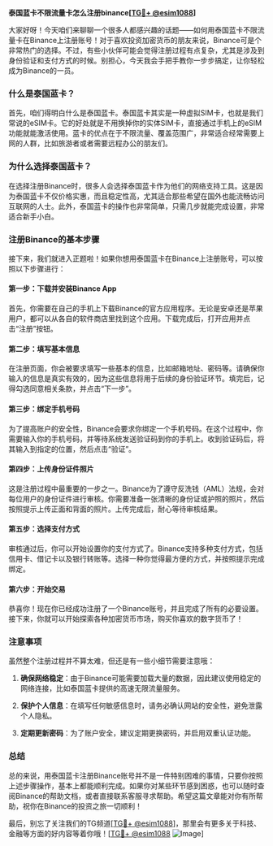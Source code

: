 **泰国蓝卡不限流量卡怎么注册binance[[TG💪+ @esim1088](https://t.me/s/esim1088)]**

大家好呀！今天咱们来聊聊一个很多人都感兴趣的话题——如何用泰国蓝卡不限流量卡在Binance上注册账号！对于喜欢投资加密货币的朋友来说，Binance可是个非常热门的选择。不过，有些小伙伴可能会觉得注册过程有点复杂，尤其是涉及到身份验证和支付方式的时候。别担心，今天我会手把手教你一步步搞定，让你轻松成为Binance的一员。

### 什么是泰国蓝卡？

首先，咱们得明白什么是泰国蓝卡。泰国蓝卡其实是一种虚拟SIM卡，也就是我们常说的eSIM卡。它的好处就是不用换掉你的实体SIM卡，直接通过手机上的eSIM功能就能激活使用。蓝卡的优点在于不限流量、覆盖范围广，非常适合经常需要上网的人群，比如旅游者或者需要远程办公的朋友们。

### 为什么选择泰国蓝卡？

在选择注册Binance时，很多人会选择泰国蓝卡作为他们的网络支持工具。这是因为泰国蓝卡不仅价格实惠，而且稳定性高，尤其适合那些希望在国外也能流畅访问互联网的人士。此外，泰国蓝卡的操作也非常简单，只需几步就能完成设置，非常适合新手小白。

### 注册Binance的基本步骤

接下来，我们就进入正题啦！如果你想用泰国蓝卡在Binance上注册账号，可以按照以下步骤进行：

#### 第一步：下载并安装Binance App

首先，你需要在自己的手机上下载Binance的官方应用程序。无论是安卓还是苹果用户，都可以从各自的软件商店里找到这个应用。下载完成后，打开应用并点击“注册”按钮。

#### 第二步：填写基本信息

在注册页面，你会被要求填写一些基本的信息，比如邮箱地址、密码等。请确保你输入的信息是真实有效的，因为这些信息将用于后续的身份验证环节。填完后，记得勾选同意相关条款，并点击“下一步”。

#### 第三步：绑定手机号码

为了提高账户的安全性，Binance会要求你绑定一个手机号码。在这个过程中，你需要输入你的手机号码，并等待系统发送验证码到你的手机上。收到验证码后，将其输入到指定的位置，然后点击“验证”。

#### 第四步：上传身份证件照片

这是注册过程中最重要的一步之一。Binance为了遵守反洗钱（AML）法规，会对每位用户的身份证件进行审核。你需要准备一张清晰的身份证或护照的照片，然后按照提示上传正面和背面的照片。上传完成后，耐心等待审核结果。

#### 第五步：选择支付方式

审核通过后，你可以开始设置你的支付方式了。Binance支持多种支付方式，包括信用卡、借记卡以及银行转账等。选择一种你觉得最方便的方式，并按照提示完成绑定。

#### 第六步：开始交易

恭喜你！现在你已经成功注册了一个Binance账号，并且完成了所有的必要设置。接下来，你就可以开始探索各种加密货币市场，购买你喜欢的数字货币了！

### 注意事项

虽然整个注册过程并不算太难，但还是有一些小细节需要注意哦：

1. **确保网络稳定**：由于Binance可能需要加载大量的数据，因此建议使用稳定的网络连接，比如泰国蓝卡提供的高速无限流量服务。
   
2. **保护个人信息**：在填写任何敏感信息时，请务必确认网站的安全性，避免泄露个人隐私。

3. **定期更新密码**：为了账户安全，建议定期更换密码，并启用双重认证功能。

### 总结

总的来说，用泰国蓝卡注册Binance账号并不是一件特别困难的事情，只要你按照上述步骤操作，基本上都能顺利完成。如果你对某些环节感到困惑，也可以随时查阅Binance的帮助文档，或者直接联系客服寻求帮助。希望这篇文章能对你有所帮助，祝你在Binance的投资之旅一切顺利！

最后，别忘了关注我们的TG频道[[TG💪+ @esim1088](https://t.me/s/esim1088)]，那里会有更多关于科技、金融等方面的好内容等着你哦！[[TG💪+ @esim1088](https://t.me/s/esim1088) ![Image](https://i.postimg.cc/4NQfJmqS/Snipaste-2025-05-13-00-14-12.png)]